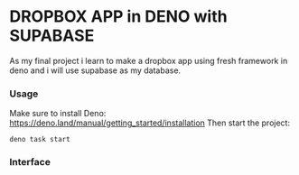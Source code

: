 # DROPBOX APP in DENO with SUPABASE

As my final project i learn to make a dropbox app using fresh framework in deno
and i will use supabase as my database.

### Usage

Make sure to install Deno: https://deno.land/manual/getting_started/installation
Then start the project:

```
deno task start
```

### Interface
